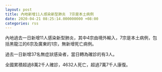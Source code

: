 ```yaml
---
layout: post
title: 內地新增11人感染新型肺炎　7宗是本土病例
date: 2020-04-21 08:25:14.000000000 +08:00
categories: rss
---
```


內地過去一日新增11人感染新型肺炎，其中4宗由境外輸入，7宗是本土病例，包括黑龍江的6宗及廣東的1宗，無新增死亡病例。

過去一日新增37名無症狀感染者，當日轉為確診的有3人。

全國累積超過8萬2千人確診，4632人死亡，超過7萬7千人康復。

